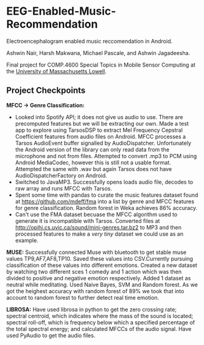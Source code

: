 # EEG-Enabled-Music-Recommendation
Electroencephalogram enabled music reccomendation in Android.

Ashwin Nair, Harsh Makwana, Michael Pascale, and Ashwin Jagadeesha.

Final project for COMP.4600 Special Topics in Mobile Sensor Computing at the [University of Massachusetts Lowell](cs.uml.edu).

## Project Checkpoints

**MFCC -> Genre Classification:**
- Looked into Spotify API; it does not give us audio to use. There are precomputed features but we will be extracting our own. Made a test app to explore using TarsosDSP to extract Mel Frequency Cepstral Coefficient features from audio files on Android. MFCC processes a Tarsos AudioEvent buffer signalled by AudioDispatcher. Unfortunately the Android version of the library can only read data from the microphone and not from files. Attempted to convert .mp3 to PCM using Android MediaCodec, however this is still not a usable format. Attempted the same with .wav but again Tarsos does not have AudioDispatcherFactory on Android.
- Switched to JavaMP3. Successfully opens loads audio file, decodes to raw array and runs MFCC with Tarsos.
- Spent some time with pandas to curate the music features dataset found at https://github.com/mdeff/fma into a list by genre and MFCC features for genre classification. Random forest in Weka achieves 86% accuracy.
- Can't use the FMA dataset becuase the MFCC algorithm used to generate it is incompatible with Tarsos. Converted files at http://opihi.cs.uvic.ca/sound/mini-genres.tar.bz2 to MP3 and then processed features to make a _very tiny_ dataset we could use as an example.

**MUSE:**
Successfully connected Muse with bluetooth to get stable muse values TP9,AF7,AF8,TP10. Saved these values into CSV.Currently pursuing classification of these values into different emotions. Created a new dataset by watching two different sces 1 comedy and 1 action which was then divided to positive and negative emotion respectively. Added 1 dataset as neutral while meditating. Used Naive Bayes, SVM and Random forest. As we got the heighest accuracy with random forest of 89% we took that into account to random forest to further detect real time emotion.

**LIBROSA:**
Have used librosa in python to get the zero crossing rate; spectral centroid, which indicates where the mass of the sound is located; spectral roll-off, which is frequency below which a specified percentage of the total spectral energy; and calculated MFCCs of the audio signal. Have used PyAudio to get the audio files.
